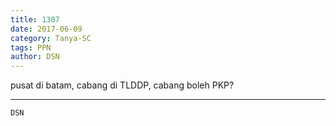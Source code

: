 ```yaml
---
title: 1307
date: 2017-06-09
category: Tanya-SC
tags: PPN
author: DSN
---
```


pusat di batam, cabang di TLDDP, cabang boleh PKP?

---



`DSN`
